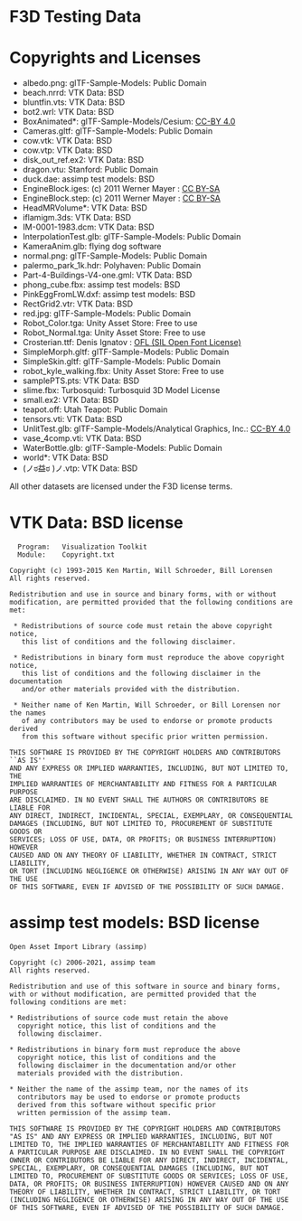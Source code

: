 # F3D Testing Data

# Copyrights and Licenses

- albedo.png: glTF-Sample-Models: Public Domain
- beach.nrrd: VTK Data: BSD
- bluntfin.vts: VTK Data: BSD
- bot2.wrl: VTK Data: BSD
- BoxAnimated*: glTF-Sample-Models/Cesium: [CC-BY 4.0](https://creativecommons.org/licenses/by/4.0/)
- Cameras.gltf: glTF-Sample-Models: Public Domain
- cow.vtk: VTK Data: BSD
- cow.vtp: VTK Data: BSD
- disk_out_ref.ex2: VTK Data: BSD
- dragon.vtu: Stanford: Public Domain
- duck.dae: assimp test models: BSD
- EngineBlock.iges: (c) 2011 Werner Mayer : [CC BY-SA](https://creativecommons.org/licenses/by-sa/4.0/)
- EngineBlock.step: (c) 2011 Werner Mayer : [CC BY-SA](https://creativecommons.org/licenses/by-sa/4.0/)
- HeadMRVolume*: VTK Data: BSD
- iflamigm.3ds: VTK Data: BSD
- IM-0001-1983.dcm: VTK Data: BSD
- InterpolationTest.glb: glTF-Sample-Models: Public Domain
- KameraAnim.glb: flying dog software
- normal.png: glTF-Sample-Models: Public Domain
- palermo_park_1k.hdr: Polyhaven: Public Domain
- Part-4-Buildings-V4-one.gml: VTK Data: BSD
- phong_cube.fbx: assimp test models: BSD
- PinkEggFromLW.dxf: assimp test models: BSD
- RectGrid2.vtr: VTK Data: BSD
- red.jpg: glTF-Sample-Models: Public Domain
- Robot_Color.tga: Unity Asset Store: Free to use
- Robot_Normal.tga: Unity Asset Store: Free to use
- Crosterian.ttf: Denis Ignatov : [OFL (SIL Open Font License)](https://scripts.sil.org/cms/scripts/page.php?site_id=nrsi&id=OFL)
- SimpleMorph.gltf: glTF-Sample-Models: Public Domain
- SimpleSkin.gltf: glTF-Sample-Models: Public Domain
- robot_kyle_walking.fbx: Unity Asset Store: Free to use
- samplePTS.pts: VTK Data: BSD
- slime.fbx: Turbosquid: Turbosquid 3D Model License
- small.ex2: VTK Data: BSD
- teapot.off: Utah Teapot: Public Domain
- tensors.vti: VTK Data: BSD
- UnlitTest.glb: glTF-Sample-Models/Analytical Graphics, Inc.: [CC-BY 4.0](https://creativecommons.org/licenses/by/4.0/)
- vase_4comp.vti: VTK Data: BSD
- WaterBottle.glb: glTF-Sample-Models: Public Domain
- world*: VTK Data: BSD
- (ノಠ益ಠ )ノ.vtp: VTK Data: BSD

All other datasets are licensed under the F3D license terms.

# VTK Data: BSD license

```
  Program:   Visualization Toolkit
  Module:    Copyright.txt

Copyright (c) 1993-2015 Ken Martin, Will Schroeder, Bill Lorensen
All rights reserved.

Redistribution and use in source and binary forms, with or without
modification, are permitted provided that the following conditions are met:

 * Redistributions of source code must retain the above copyright notice,
   this list of conditions and the following disclaimer.

 * Redistributions in binary form must reproduce the above copyright notice,
   this list of conditions and the following disclaimer in the documentation
   and/or other materials provided with the distribution.

 * Neither name of Ken Martin, Will Schroeder, or Bill Lorensen nor the names
   of any contributors may be used to endorse or promote products derived
   from this software without specific prior written permission.

THIS SOFTWARE IS PROVIDED BY THE COPYRIGHT HOLDERS AND CONTRIBUTORS ``AS IS''
AND ANY EXPRESS OR IMPLIED WARRANTIES, INCLUDING, BUT NOT LIMITED TO, THE
IMPLIED WARRANTIES OF MERCHANTABILITY AND FITNESS FOR A PARTICULAR PURPOSE
ARE DISCLAIMED. IN NO EVENT SHALL THE AUTHORS OR CONTRIBUTORS BE LIABLE FOR
ANY DIRECT, INDIRECT, INCIDENTAL, SPECIAL, EXEMPLARY, OR CONSEQUENTIAL
DAMAGES (INCLUDING, BUT NOT LIMITED TO, PROCUREMENT OF SUBSTITUTE GOODS OR
SERVICES; LOSS OF USE, DATA, OR PROFITS; OR BUSINESS INTERRUPTION) HOWEVER
CAUSED AND ON ANY THEORY OF LIABILITY, WHETHER IN CONTRACT, STRICT LIABILITY,
OR TORT (INCLUDING NEGLIGENCE OR OTHERWISE) ARISING IN ANY WAY OUT OF THE USE
OF THIS SOFTWARE, EVEN IF ADVISED OF THE POSSIBILITY OF SUCH DAMAGE.
```

# assimp test models: BSD license

```
Open Asset Import Library (assimp)

Copyright (c) 2006-2021, assimp team
All rights reserved.

Redistribution and use of this software in source and binary forms,
with or without modification, are permitted provided that the
following conditions are met:

* Redistributions of source code must retain the above
  copyright notice, this list of conditions and the
  following disclaimer.

* Redistributions in binary form must reproduce the above
  copyright notice, this list of conditions and the
  following disclaimer in the documentation and/or other
  materials provided with the distribution.

* Neither the name of the assimp team, nor the names of its
  contributors may be used to endorse or promote products
  derived from this software without specific prior
  written permission of the assimp team.

THIS SOFTWARE IS PROVIDED BY THE COPYRIGHT HOLDERS AND CONTRIBUTORS
"AS IS" AND ANY EXPRESS OR IMPLIED WARRANTIES, INCLUDING, BUT NOT
LIMITED TO, THE IMPLIED WARRANTIES OF MERCHANTABILITY AND FITNESS FOR
A PARTICULAR PURPOSE ARE DISCLAIMED. IN NO EVENT SHALL THE COPYRIGHT
OWNER OR CONTRIBUTORS BE LIABLE FOR ANY DIRECT, INDIRECT, INCIDENTAL,
SPECIAL, EXEMPLARY, OR CONSEQUENTIAL DAMAGES (INCLUDING, BUT NOT
LIMITED TO, PROCUREMENT OF SUBSTITUTE GOODS OR SERVICES; LOSS OF USE,
DATA, OR PROFITS; OR BUSINESS INTERRUPTION) HOWEVER CAUSED AND ON ANY
THEORY OF LIABILITY, WHETHER IN CONTRACT, STRICT LIABILITY, OR TORT
(INCLUDING NEGLIGENCE OR OTHERWISE) ARISING IN ANY WAY OUT OF THE USE
OF THIS SOFTWARE, EVEN IF ADVISED OF THE POSSIBILITY OF SUCH DAMAGE.
```
